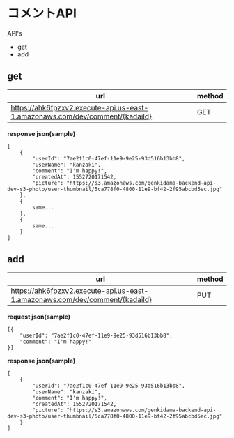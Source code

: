 # コメントAPI

API's

* get
* add


## get

| url | method |
| - | - |
| https://ahk6fpzxv2.execute-api.us-east-1.amazonaws.com/dev/comment/{kadaiId} | GET |


**response json(sample)** 
```
[
    {
        "userId": "7ae2f1c0-47ef-11e9-9e25-93d516b13bb8",
        "userName": "kanzaki",
        "comment": "I'm happy!",
        "createdAt": 1552720171542,
        "picture": "https://s3.amazonaws.com/genkidama-backend-api-dev-s3-photo/user-thumbnail/5ca778f0-4800-11e9-bf42-2f95abcbd5ec.jpg"
    },
    {
        same...
    },
    {
        same...
    }
]
```

## add

| url | method |
| - | - |
| https://ahk6fpzxv2.execute-api.us-east-1.amazonaws.com/dev/comment/{kadaiId} | PUT |


**request json(sample)**

```
[{
    "userId": "7ae2f1c0-47ef-11e9-9e25-93d516b13bb8",
    "comment": "I'm happy!"
}]

```
**response json(sample)** 
```
[
    {
        "userId": "7ae2f1c0-47ef-11e9-9e25-93d516b13bb8",
        "userName": "kanzaki",
        "comment": "I'm happy!",
        "createdAt": 1552720171542,
        "picture": "https://s3.amazonaws.com/genkidama-backend-api-dev-s3-photo/user-thumbnail/5ca778f0-4800-11e9-bf42-2f95abcbd5ec.jpg"
    }
]
```